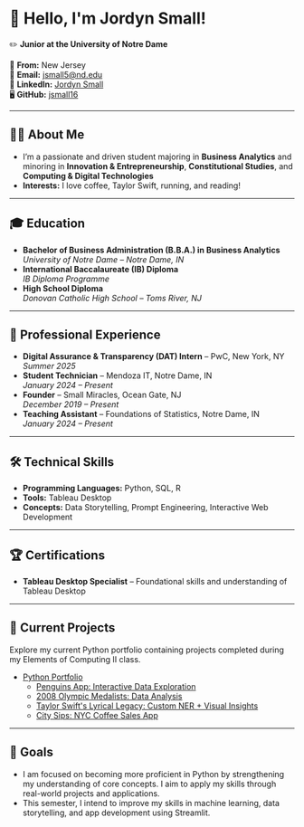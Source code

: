 # 👋 Hello, I'm Jordyn Small!

✏️ **Junior at the University of Notre Dame**  

📍 **From:** New Jersey  
📧 **Email:** [jsmall5@nd.edu](mailto:jsmall5@nd.edu)  
🔗 **LinkedIn:** [Jordyn Small](https://linkedin.com/in/jordyn-small-854868234)  
🖥️ **GitHub:** [jsmall16](https://github.com/jsmall16)  

---

## 🙋‍♀️ **About Me**  
- I’m a passionate and driven student majoring in **Business Analytics** and minoring in **Innovation & Entrepreneurship**, **Constitutional Studies**, and **Computing & Digital Technologies**
- **Interests:** I love coffee, Taylor Swift, running, and reading!

---

## 🎓 **Education**  
- **Bachelor of Business Administration (B.B.A.) in Business Analytics**  
  *University of Notre Dame – Notre Dame, IN*  
- **International Baccalaureate (IB) Diploma**  
  *IB Diploma Programme*  
- **High School Diploma**  
  *Donovan Catholic High School – Toms River, NJ*  

---

## 🌟 **Professional Experience**  
- **Digital Assurance & Transparency (DAT) Intern** – PwC, New York, NY  
  *Summer 2025*  
- **Student Technician** – Mendoza IT, Notre Dame, IN  
  *January 2024 – Present*  
- **Founder** – Small Miracles, Ocean Gate, NJ  
  *December 2019 – Present*  
- **Teaching Assistant** – Foundations of Statistics, Notre Dame, IN  
  *January 2024 – Present*  

---

## 🛠️ **Technical Skills**  
- **Programming Languages:** Python, SQL, R  
- **Tools:** Tableau Desktop
- **Concepts:** Data Storytelling, Prompt Engineering, Interactive Web Development
---

## 🏆 **Certifications**  
- **Tableau Desktop Specialist** – Foundational skills and understanding of Tableau Desktop  

---

## 📂 **Current Projects**  
Explore my current Python portfolio containing projects completed during my Elements of Computing II class.
- [Python Portfolio](https://github.com/jsmall16/Small-Python-Portfolio)
  - [Penguins App: Interactive Data Exploration](https://github.com/jsmall16/Small-Python-Portfolio/tree/main/basic%20streamlit%20app)
  - [2008 Olympic Medalists: Data Analysis](https://github.com/jsmall16/Small-Python-Portfolio/tree/main/TidyData-Project)
  - [Taylor Swift's Lyrical Legacy: Custom NER + Visual Insights](https://github.com/jsmall16/Small-Python-Portfolio/tree/main/NERStreamlitApp)
  - [City Sips: NYC Coffee Sales App](https://github.com/jsmall16/Small-Python-Portfolio/tree/main/StreamlitAppFinal)

---

## 🚀 **Goals**
- I am focused on becoming more proficient in Python by strengthening my understanding of core concepts. I aim to apply my skills through real-world projects and applications.
- This semester, I intend to improve my skills in machine learning, data storytelling, and app development using Streamlit.
